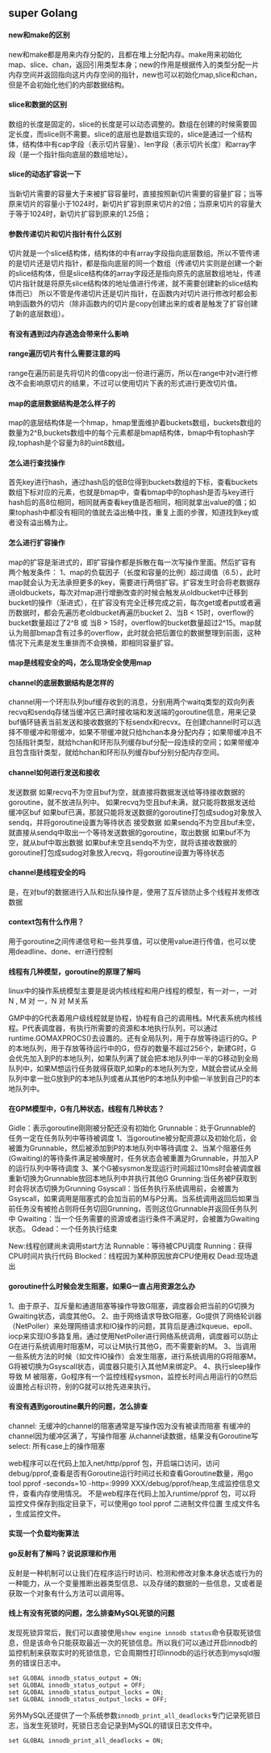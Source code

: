 ## super Golang



#### new和make的区别

new和make都是用来内存分配的，且都在堆上分配内存。make用来初始化map、slice、chan，返回引用类型本身；new的作用是根据传入的类型分配一片内存空间并返回指向这片内存空间的指针，new也可以初始化map,slice和chan，但是不会初始化他们的内部数据结构。



#### slice和数据的区别

数组的长度是固定的，slice的长度是可以动态调整的。数组在创建的时候需要固定长度，而slice则不需要。slice的底层也是数组实现的，slice是通过一个结构体，结构体中有cap字段（表示切片容量）、len字段（表示切片长度）和array字段（是一个指针指向底层的数组地址）。



#### slice的动态扩容说一下

当新切片需要的容量大于来被扩容容量时，直接按照新切片需要的容量扩容；当等原来切片的容量小于1024时，新切片扩容到原来切片的2倍；当原来切片的容量大于等于1024时，新切片扩容到原来的1.25倍；



#### 参数传递切片和切片指针有什么区别

切片就是一个slice结构体，结构体的中有array字段指向底层数组。所以不管传递的是切片还是切片指针，都是指向底层的同一个数组（传递切片实则是创建一个新的slice结构体，但是slice结构体的array字段还是指向原先的底层数组地址，传递切片指针就是将原先slice结构体的地址值进行传递，就不需要创建新的slice结构体而已）
所以不管是传递切片还是切片指针，在函数内对切片进行修改时都会影响到函数外的切片（除非函数内的切片是copy创建出来的或者是触发了扩容创建了新的底层数组）。


#### 有没有遇到过内存逃逸会带来什么影响



#### range遍历切片有什么需要注意的吗

range在遍历前是先将切片的值copy出一份进行遍历，所以在range中对v进行修改不会影响原切片的结果，不过可以使用切片下表的形式进行更改切片值。


#### map的底层数据结构是怎么样子的

map的底层结构体是一个hmap，hmap里面维护着buckets数组，buckets数组的数量为2^B,buckets数组中的每个元素都是bmap结构体，bmap中有tophash字段,tophash是个容量为8的uint8数组。


#### 怎么进行查找操作
首先key进行hash，通过hash后的低B位得到buckets数组的下标，查看buckets数组下标对应的元素，也就是bmap中，查看bmap中的tophash是否与key进行hash后的高8位相同，相同就再查看key值是否相同，相同就拿出value的值；如果tophash中都没有相同的值就去溢出桶中找，重复上面的步骤，知道找到key或者没有溢出桶为止。


#### 怎么进行扩容操作
map的扩容是渐进式的，即扩容操作都是拆散在每一次写操作里面。然后扩容有两个触发条件：
1、map的负载因子（长度和容量的比例）超过阈值（6.5），此时map就会认为无法承担更多的key，需要进行两倍扩容。扩容发生时会将老数据存进oldbuckets，每次对map进行增删改查的时候会触发从oldbucket中迁移到bucket的操作（渐进式），在扩容没有完全迁移完成之前，每次get或者put或者遍历数据时，都会先遍历老oldbucket再遍历bucket
2、当B < 15时，overflow的bucket数量超过了2^B 或 当B > 15时，overflow的bucket数量超过2^15。map就认为局部bmap含有过多的overflow，此时就会把后置位的数据整理到前面，这种情况下元素是发生重排而不会换桶，即相同容量扩容。


#### map是线程安全的吗，怎么现场安全使用map





#### channel的底层数据结构是怎样的
channel用一个环形队列buf缓存收到的消息，分别用两个waitq类型的双向列表recvq和sendq存储当缓冲区已满时接收端和发送端的goroutine信息，用来记录buf循环链表当前发送和接收数据的下标sendx和recvx。在创建channel时可以选择不带缓冲和带缓冲，如果不带缓冲就只给hchan本身分配内存；如果带缓冲且不包括指针类型，就给hchan和环形队列缓存buf分配一段连续的空间；如果带缓冲且包含指针类型，就给hchan和环形队列缓存buf分别分配内存空间。


#### channel如何进行发送和接收
发送数据
如果recvq不为空且buf为空，就直接将数据发送给等待接收数据的goroutine，就不放进队列中。
如果recvq为空且buf未满，就只能将数据发送给缓冲区buf
如果buf已满，那就只能将发送数据的goroutine打包成sudog对象放入sendq，并将goroutine设置为等待状态
接受数据
如果sendq不为空且buf未空，就直接从sendq中取出一个等待发送数据的goroutine，取出数据
如果buf不为空，就从buf中取出数据
如果buf未空且sendq不为空，就将该接收数据的goroutine打包成sudog对象放入recvq，将goroutine设置为等待状态



#### channel是线程安全的吗
是，在对buf的数据进行入队和出队操作是，使用了互斥锁防止多个线程并发修改数据


#### context包有什么作用？
用于goroutine之间传递信号和一些共享值，可以使用value进行传值，也可以使用deadline、done、err进行控制


#### 线程有几种模型，goroutine的原理了解吗
linux中的操作系统模型主要是是说内核线程和用户线程的模型，有一对一，一对 N , M 对 一，N 对 M关系

GMP中的G代表着用户级线程就是协程，协程有自己的调用栈。M代表系统内核线程。P代表调度器，有执行所需要的资源和本地执行队列，可以通过runtime.GOMAXPROCS()去设置的。还有全局队列，用于存放等待运行的G。P的本地队列，用于存放等待运行中的G，但存的数量不超过256个，新建G时，G会优先加入到P的本地队列，如果队列满了就会把本地队列中一半的G移动到全局队列中，如果M想运行任务就得获取P,如果p的本地队列为空，M就会尝试从全局队列中拿一批G放到P的本地队列或者从其他P的本地队列中偷一半放到自己P的本地队列中。


#### 在GPM模型中，G有几种状态，线程有几种状态？
Gidle：表示goroutine刚刚被分配还没有初始化
Grunnable：处于Grunnable的任务一定在任务队列中等待被调度
 1、当goroutine被分配资源以及初始化后，会被置为Grunnable，然后被添加到P的本地队列中等待调度
 2、当某个阻塞任务(Gwaiting)的等待条件满足被唤醒时，任务状态会被重置为Grunnable，并加入P的运行队列中等待调度
 3、某个G被sysmon发现运行时间超过10ms时会被调度器重新切换为Grunnable放回本地队列中并执行其他G
Grunning:当任务被P获取到时会将状态切换为Grunning
Gsyscall：当任务执行系统调用前，会被置为Gsyscall，如果调用是阻塞式的会加当前的M与P分离。当系统调用返回后如果当前任务没有被抢占则将任务切回Grunning，否则这位Grunnable并返回任务队列中
Gwaiting：当一个任务需要的资源或者运行条件不满足时，会被置为Gwaiting状态。
Gdead：一个任务执行结束

New:线程创建尚未调用start方法
Runnable：等待被CPU调度
Running：获得CPU时间片执行代码
Blocked：线程因为某种原因放弃CPU使用权
Dead:现场退出


#### goroutine什么时候会发生阻塞，如果G一直占用资源怎么办
1、由于原子、互斥量和通道阻塞等操作导致G阻塞，调度器会把当前的G切换为Gwaiting状态，调度其他G。
2、由于网络请求导致G阻塞，Go提供了网络轮训器（NetPoller）来处理网络请求和IO操作的问题，其背后是通过kqueue、epoll、iocp来实现IO多路复用。通过使用NetPoller进行网络系统调用，调度器可以防止G在进行系统调用时阻塞M，可以让M执行其他G，而不需要新的M。
3、当调用一些系统方法的时候（如文件IO操作）会发生阻塞，进行系统调用的G将阻塞M，G将被切换为Gsyscall状态，调度器只能引入其他M来绑定P。
4、执行sleep操作导致 M 被阻塞，Go程序有一个监控线程sysmon，监控长时间占用运行的G然后设置抢占标识符，别的G就可以抢先进来执行。



#### 有没有遇到goroutine飙升的问题，怎么排查
channel:
    无缓冲的channel的阻塞通常是写操作因为没有被读而阻塞
    有缓冲的channel因为缓冲区满了，写操作阻塞
    从channel读数据，结果没有Goroutine写
select:
    所有case上的操作阻塞

web程序可以在代码上加入net/http/pprof 包，开启端口访问，访问debug/pprof,查看是否有Goroutine运行时间过长和查看Goroutine数量，用go tool pprof -seconds=10 -http=:9999 XXX/debug/pprof/heap,生成监控信息文件，查看内存使用情况。
不是web程序在代码上加入runtime/pprof 包，可以将监控文件保存到指定目录下，可以使用go tool pprof 二进制文件位置 生成文件名 ，生成监控文件。

#### 实现一个负载均衡算法




#### go反射有了解吗？说说原理和作用
反射是一种机制可以让我们在程序运行时访问、检测和修改对象本身状态或行为的一种能力，从一个变量推断出器类型信息、以及存储的数据的一些信息，又或者是获取一个对象有什么方法可以调用等。



#### 线上有没有死锁的问题，怎么排查MySQL死锁的问题
发现死锁异常后，我们可以直接使用`show engine innodb status`命令获取死锁信息，但是该命令只能获取最近一次的死锁信息。所以我们可以通过开启innodb的监控机制来获取实时的死锁信息，它会周期性打印innodb的运行状态到mysqld服务的错误日志中。
```shell
set GLOBAL innodb_status_output = ON;
set GLOBAL innodb_status_output = OFF;
set GLOBAL innodb_status_output_locks = ON;
set GLOBAL innodb_status_output_locks = OFF;
```
另外MySQL还提供了一个系统参数`innodb_print_all_deadlocks`专门记录死锁日志，当发生死锁时，死锁日志会记录到MySQL的错误日志文件中。
```shell
set GLOBAL innodb_print_all_deadlocks = ON;
```